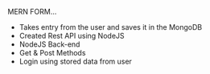 MERN FORM...

* Takes entry from the user and saves it in the MongoDB
* Created Rest API using NodeJS
* NodeJS Back-end
* Get & Post Methods
* Login using stored data from user
